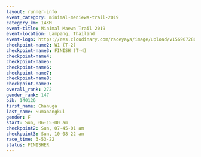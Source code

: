 ```yaml
---
layout: runner-info 
event_category: minimal-meniewa-trail-2019 
category_km: 14KM 
event-title: Minimal Maewa Trail 2019 
event-location: Lampang, Thailand 
event-logo: https://res.cloudinary.com/raceyaya/image/upload/v1569072805/logo/minimal-trail_ktnvsp.jpg 
checkpoint-name2: W1 (T-2) 
checkpoint-name3: FINISH (T-4)
checkpoint-name4: 
checkpoint-name5: 
checkpoint-name6: 
checkpoint-name7: 
checkpoint-name8: 
checkpoint-name9: 
overall_rank: 272
gender_rank: 147
bib: 140126
first_name: Chanuga
last_name: Sumanangkul
gender: F
start: Sun, 06-15-00 am
checkpoint2: Sun, 07-45-01 am
checkpoint3: Sun, 10-08-22 am
race_time: 3-53-22
status: FINISHER
---
```


